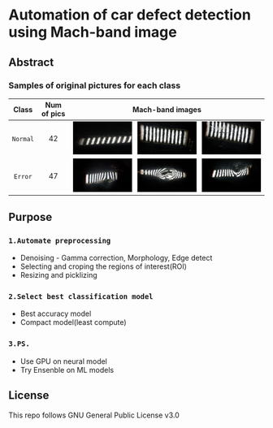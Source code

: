 # Automation of car defect detection using Mach-band image

## Abstract


### Samples of original pictures for each class
|Class|Num of pics|Mach-band images|
|:---:|:---:|:---:|
|`Normal`|42|![Normal Images](/imgs/nor_merged.png)|
|`Error`|47|![Error Images](/imgs/err_merged.png)|

## Purpose

### `1.Automate preprocessing`
* Denoising - Gamma correction, Morphology, Edge detect
* Selecting and croping the regions of interest(ROI)
* Resizing and picklizing

### `2.Select best classification model`
* Best accuracy model
* Compact model(least compute)

### `3.PS.`
* Use GPU on neural model
* Try Ensenble on ML models


## License
This repo follows GNU General Public License v3.0
